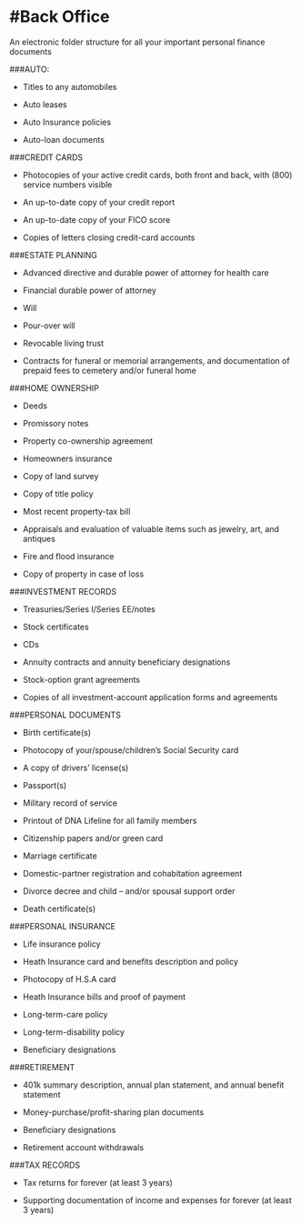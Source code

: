 #Back Office 
===========

An electronic folder structure for all your important personal finance documents

###AUTO: 

-	Titles to any automobiles

-	Auto leases

-	Auto Insurance policies

-	Auto-loan documents

###CREDIT CARDS 

-	Photocopies of your active credit cards, both front and back, with (800) service numbers visible

-	An up-to-date copy of your credit report

-	An up-to-date copy of your FICO score

-	Copies of letters closing credit-card accounts

###ESTATE PLANNING

-	Advanced directive and durable power of attorney for health care

-	Financial durable power of attorney

-	Will

-	Pour-over will

-	Revocable living trust

-	Contracts for funeral or memorial arrangements, and documentation of prepaid fees to cemetery and/or funeral home

###HOME OWNERSHIP

-	Deeds

-	Promissory notes

-	Property co-ownership agreement

-	Homeowners insurance

-	Copy of land survey

-	Copy of title policy

-	Most recent property-tax bill

-	Appraisals and evaluation of valuable items such as jewelry, art, and antiques

-	Fire and flood insurance

-	Copy of property in case of loss

###INVESTMENT RECORDS

-	Treasuries/Series I/Series EE/notes

-	Stock certificates

-	CDs

-	Annuity contracts and annuity beneficiary designations

-	Stock-option grant agreements

-	Copies of all investment-account application forms and agreements

###PERSONAL DOCUMENTS

-	Birth certificate(s)

- Photocopy of your/spouse/children’s Social Security card

- A copy of drivers’ license(s)

-	Passport(s)

-	Military record of service

-	Printout of DNA Lifeline for all family members

-	Citizenship papers and/or green card

-	Marriage certificate 

-	Domestic-partner registration and cohabitation agreement

-	Divorce decree and child – and/or spousal support order

-	Death certificate(s)

###PERSONAL INSURANCE

-	Life insurance policy

-	Heath Insurance card and benefits description and policy

-	Photocopy of H.S.A card 

-	Heath Insurance bills and proof of payment

-	Long-term-care policy

-	Long-term-disability policy

-	Beneficiary designations

###RETIREMENT

-   401k summary description, annual plan statement, and annual benefit statement

-   Money-purchase/profit-sharing plan documents

-   Beneficiary designations

-   Retirement account withdrawals

###TAX RECORDS

-	Tax returns for forever (at least 3 years)

-	Supporting documentation of income and expenses for forever (at least 3 years)












